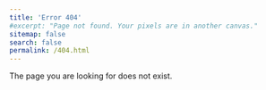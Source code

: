 ```yaml
---
title: 'Error 404'
#excerpt: "Page not found. Your pixels are in another canvas."
sitemap: false
search: false
permalink: /404.html
---
```


The page you are looking for does not exist.
